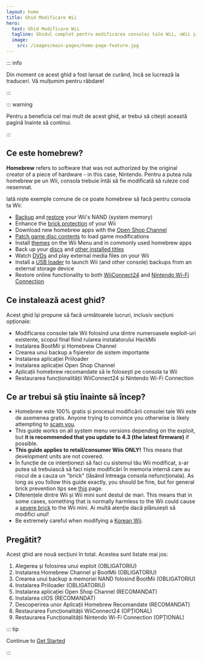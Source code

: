 ```yaml
---
layout: home
title: Ghid Modificare Wii
hero:
  text: Ghid Modificare Wii
  tagline: Ghidul complet pentru modificarea consolei tale Wii, vWii și Wii mini.
  image:
    src: /images/main-pages/home-page-feature.jpg
---
```


::: info

Din moment ce acest ghid a fost lansat de curând, încă se lucrează la traduceri. Vă mulțumim pentru răbdare!

:::

::: warning

Pentru a beneficia cel mai mult de acest ghid, ar trebui să citești această pagină înainte să continui.

:::

## Ce este homebrew?

**Homebrew** refers to software that was not authorized by the original creator of a piece of hardware - in this case, Nintendo. Pentru a putea rula homebrew pe un Wii, consola trebuie întâi să fie modificată să ruleze cod nesemnat.

Iată niște exemple comune de ce poate homebrew să facă pentru consola ta Wii:

- [Backup](bootmii) and [restore](bootmiirecover) your Wii's NAND (system memory)
- Enhance the [brick protection](priiloader) of your Wii
- Download new homebrew apps with the [Open Shop Channel](osc)
- [Patch game disc contents](https://wiki.hacks.guide/wiki/Wii:Riivolution) to load game modifications
- Install [themes](themes) on the Wii Menu and in commonly used homebrew apps
- Back up your [discs](dump-games) and [other installed titles](dump-wads)
- Watch [DVDs](recommended-homebrew#entertainment) and play external media files on your Wii
- Install a [USB loader](wii-loaders) to launch Wii (and other console) backups from an external storage device
- Restore online functionality to both [WiiConnect24](wiiconnect24) and [Nintendo Wi-Fi Connection](wiimmfi)

## Ce instalează acest ghid?

Acest ghid își propune să facă următoarele lucruri, inclusiv secțiuni opționale:

- Modificarea consolei tale Wii folosind una dintre numeroasele exploit-uri existente, scopul final fiind rularea instalatorului HackMii
- Instalarea BootMii și Homebrew Channel
- Crearea unui backup a fișierelor de sistem importante
- Instalarea aplicației Priiloader
- Instalarea aplicației Open Shop Channel
- Aplicații homebrew recomandate să le folosești pe consola ta Wii
- Restaurarea funcționalității WiiConnect24 și Nintendo Wi-Fi Connection

## Ce ar trebui să știu înainte să încep?

- Homebrew este 100% gratis și procesul modificării consolei tale Wii este de asemenea gratis. Anyone trying to convince you otherwise is likely attempting to [scam you](https://hbc.hackmii.com/scam).
- This guide works on all system menu versions depending on the exploit, but **it is recommended that you update to 4.3 (the latest firmware)** if possible.
- **This guide applies to retail/consumer Wiis ONLY!** This means that development units are not covered.
- În funcție de ce intenționezi să faci cu sistemul tău Wii modificat, s-ar putea să trebuiască să faci niște modificări în memoria internă care au riscul de a cauza un "brick" (lăsând întreaga consola nefuncționala). As long as you follow this guide exactly, you should be fine, but for general brick prevention tips see [this](bricks#brick-prevention) page.
- Diferențele dintre Wii și Wii mini sunt destul de mari. This means that in some cases, something that is normally harmless to the Wii could cause a [severe brick](bricks#wi-fi-brick) to the Wii mini. Ai multă atenție dacă plănuiești să modifici unul!
- Be extremely careful when modifying a [Korean Wii](bricks#korean-kiierror-003-brick).

## Pregătit?

Acest ghid are nouă secțiuni în total. Acestea sunt listate mai jos:

1. Alegerea și folosirea unui exploit (OBLIGATORIU)
2. Instalarea Homebrew Channel și BootMii (OBLIGATORIU)
3. Crearea unui backup a memoriei NAND folosind BootMii (OBLIGATORIU)
4. Instalarea Priiloader (OBLIGATORIU)
5. Instalarea aplicației Open Shop Channel (RECOMANDAT)
6. Instalarea cIOS (RECOMANDAT)
7. Descoperirea unor Aplicații Homebrew Recomandate (RECOMANDAT)
8. Restaurarea Funcționalității WiiConnect24 (OPȚIONAL)
9. Restaurarea Funcționalității Nintendo Wi-Fi Connection (OPȚIONAL)

::: tip

Continue to [Get Started](get-started)

:::
